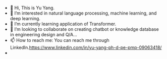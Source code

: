 - 👋 Hi, This is Yu Yang.
- 👀 I’m interested in natural language processing, machine learning, and deep learning. 
- 🌱 I’m currently learning application of Transformer.
- 💞️ I’m looking to collaborate on creating chatbot or knowledge database in engineering design and Q/A... 
- 📫 How to reach me: You can reach me through LinkedIn.https://www.linkedin.com/in/yu-yang-ph-d-pe-pmp-09063418/
-  

<!---
HESyang/HESyang is a ✨ special ✨ repository because its `README.md` (this file) appears on your GitHub profile.
You can click the Preview link to take a look at your changes.
--->

